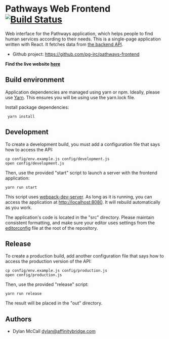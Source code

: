 Pathways Web Frontend
[![Build Status](https://travis-ci.org/pg-irc/pathways-frontend.svg?branch=master)](https://travis-ci.org/pg-irc/pathways-frontend)
==========

Web interface for the Pathways application, which helps people to find human services according to their needs. This is a single-page application written with React. It fetches data from [the backend API](https://github.com/pg-irc/pathways-backend).

 * Github project: <https://github.com/pg-irc/pathways-frontend>

**Find the live website [here](https://pathways-frontend.herokuapp.com)**

Build environment
-----

Application dependencies are managed using yarn or npm. Ideally, please use [Yarn](https://yarnpkg.com). This ensures you will be using use the yarn.lock file.

Install package dependencies:

     yarn install

Development
-----

To create a development build, you must add a configuration file that says how to access the API:

    cp config/env.example.js config/development.js
    open config/development.js

Then, use the provided "start" script to launch a server with the frontend application:

    yarn run start

This script uses [webpack-dev-server](https://webpack.github.io/docs/webpack-dev-server.html). As long as it is running, you can access the application at <http://localhost:8080>. It will rebuild automatically as you work.

The application's code is located in the "src" directory. Please maintain consistent formatting, and make sure your editor uses settings from the [editorconfig](http://editorconfig.org/) file at the root of the repository.

Release
-----

To create a production build, add another configuration file that says how to access the production version of the API:

    cp config/env.example.js config/production.js
    open config/production.js

Then, use the provided "release" script:

    yarn run release

The result will be placed in the "out" directory.

Authors
-----

 * Dylan McCall <dylan@affinitybridge.com>
